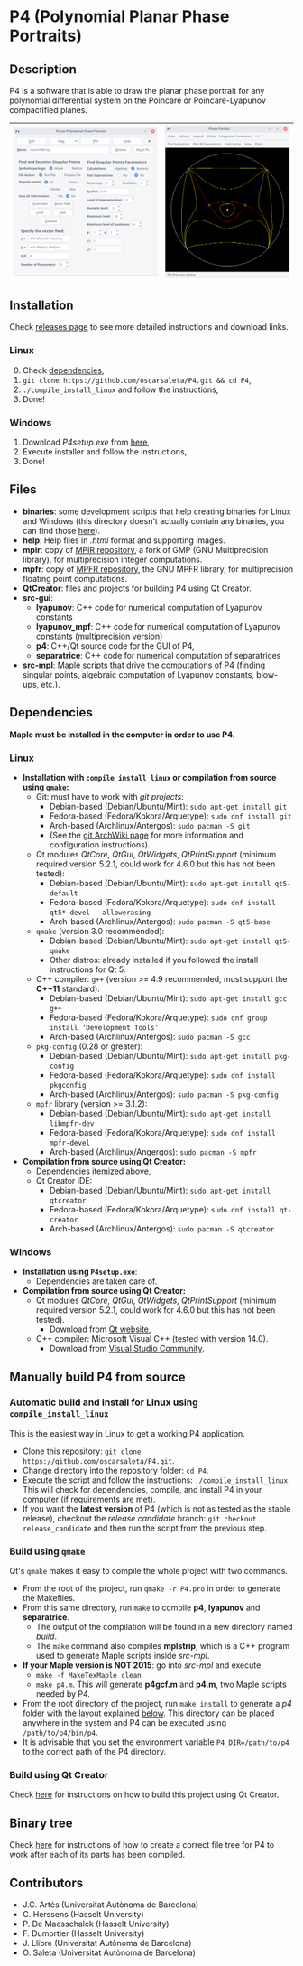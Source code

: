 <!--
    This file is part of P4 

    Copyright (C) 1996-2016  J.C. Artés, C. Herssens, P. De Maesschalck, 
                             F. Dumortier, J. Llibre, O. Saleta 

    P4 is free software: you can redistribute it and/or modify 
    it under the terms of the GNU Lesser General Public License as published 
    by the Free Software Foundation, either version 3 of the License, or 
    (at your option) any later version. 

    This program is distributed in the hope that it will be useful, 
    but WITHOUT ANY WARRANTY; without even the implied warranty of 
    MERCHANTABILITY or FITNESS FOR A PARTICULAR PURPOSE.  See the 
    GNU Lesser General Public License for more details. 

    You should have received a copy of the GNU Lesser General Public License 
    along with this program.  If not, see <http://www.gnu.org/licenses/>. 
-->

# P4 (Polynomial Planar Phase Portraits)

## Description

P4 is a software that is able to draw the planar phase portrait for any polynomial differential system on the Poincaré or Poincaré-Lyapunov compactified planes.

![Main window](help/screenshots/p4_main_window.png)|![Plot window](help/screenshots/p4_plot_poincare.png)
:-------------------------------------------------:|:---------------------------------------------------:

## Installation

Check <a href="https://github.com/oscarsaleta/P4/releases/latest">releases page</a> to see more detailed instructions and download links.

### Linux

0. Check <a href="#dependencies">dependencies</a>,
1. `git clone https://github.com/oscarsaleta/P4.git && cd P4`,
2. `./compile_install_linux` and follow the instructions,
3. Done!

### Windows

1. Download *P4setup.exe* from <a href="https://github.com/oscarsaleta/P4/releases/latest">here</a>,
2. Execute installer and follow the instructions,
3. Done!

## Files

* **binaries**: some development scripts that help creating binaries for Linux and Windows (this directory doesn't actually contain any binaries, you can find those <a href="https://github.com/oscarsaleta/P4/releases/latest">here</a>).
* **help**: Help files in *.html* format and supporting images.
* **mpir**: copy of <a href="https://github.com/wbhart/mpir">MPIR repository</a>, a fork of GMP (GNU Multiprecision library), for multiprecision integer computations.
* **mpfr**: copy of <a href="https://github.com/BrianGladman/mpfr">MPFR repository</a>, the GNU MPFR library, for multiprecision floating point computations.
* **QtCreator**: files and projects for building P4 using Qt Creator.
* **src-gui**:
    * **lyapunov**: C++ code for numerical computation of Lyapunov constants
    * **lyapunov_mpf**: C++ code for numerical computation of Lyapunov constants (multiprecision version)
    * **p4**: C++/Qt source code for the GUI of P4,
    * **separatrice**: C++ code for numerical computation of separatrices
* **src-mpl**: Maple scripts that drive the computations of P4 (finding singular points, algebraic computation of Lyapunov constants, blow-ups, etc.).

## Dependencies

**Maple must be installed in the computer in order to use P4.**

### Linux

* **Installation with `compile_install_linux` or compilation from source using `qmake`:**
    - Git: must have to work with *git projects*:
        + Debian-based (Debian/Ubuntu/Mint): `sudo apt-get install git`
        + Fedora-based (Fedora/Kokora/Arquetype): `sudo dnf install git`
        + Arch-based (Archlinux/Antergos): `sudo pacman -S git`
        + (See the <a href="https://wiki.archlinux.org/index.php/git">git ArchWiki page</a> for more information and configuration instructions).
	- Qt modules *QtCore*, *QtGui*, *QtWidgets*, *QtPrintSupport* (minimum required version 5.2.1, could work for 4.6.0 but this has not been tested):
        + Debian-based (Debian/Ubuntu/Mint): `sudo apt-get install qt5-default`
        + Fedora-based (Fedora/Kokora/Arquetype): `sudo dnf install qt5*-devel --allowerasing`
        + Arch-based (Archlinux/Antergos): `sudo pacman -S qt5-base`
	- `qmake` (version 3.0 recommended):
        + Debian-based (Debian/Ubuntu/Mint): `sudo apt-get install qt5-qmake`
        + Other distros: already installed if you followed the install instructions for Qt 5.
	- C++ compiler: `g++` (version >= 4.9 recommended, must support the **C++11** standard):
        + Debian-based (Debian/Ubuntu/Mint): `sudo apt-get install gcc g++`
        + Fedora-based (Fedora/Kokora/Arquetype): `sudo dnf group install 'Development Tools'`
        + Arch-based (Archlinux/Antergos): `sudo pacman -S gcc`
    - `pkg-config` (0.28 or greater):
        + Debian-based (Debian/Ubuntu/Mint): `sudo apt-get install pkg-config`
        + Fedora-based (Fedora/Kokora/Arquetype): `sudo dnf install pkgconfig`
        + Arch-based (Archlinux/Antergos): `sudo pacman -S pkg-config`
    - `mpfr` library (version >= 3.1.2):
        + Debian-based (Debian/Ubuntu/Mint): `sudo apt-get install libmpfr-dev`
        + Fedora-based (Fedora/Kokora/Arquetype): `sudo dnf install mpfr-devel`
        + Arch-based (Archlinux/Angergos): `sudo pacman -S mpfr`
* **Compilation from source using Qt Creator:**
    - Dependencies itemized above,
	- Qt Creator IDE:
        + Debian-based (Debian/Ubuntu/Mint): `sudo apt-get install qtcreator`
        + Fedora-based (Fedora/Kokora/Arquetype): `sudo dnf install qt-creator`
        + Arch-based (Archlinux/Antergos): `sudo pacman -S qtcreator`

### Windows

* **Installation using `P4setup.exe`**:
	- Dependencies are taken care of.
* **Compilation from source using Qt Creator:**
	- Qt modules *QtCore*, *QtGui*, *QtWidgets*, *QtPrintSupport* (minimum required version 5.2.1, could work for 4.6.0 but this has not been tested).
        + Download from <a href="https://www.qt.io/">Qt website</a>,
	- C++ compiler: Microsoft Visual C++ (tested with version 14.0).
        + Download from <a href="https://www.visualstudio.com/vs/cplusplus/#downloadvs">Visual Studio Community</a>.

## Manually build P4 from source

### Automatic build and install for Linux using `compile_install_linux`

This is the easiest way in Linux to get a working P4 application.

* Clone this repository: `git clone https://github.com/oscarsaleta/P4.git`.
* Change directory into the repository folder: `cd P4`.
* Execute the script and follow the instructions: `./compile_install_linux`. This will check for dependencies, compile, and install P4 in your computer (if requirements are met).
* If you want the **latest version** of P4 (which is not as tested as the stable release), checkout the _release candidate_ branch: `git checkout release_candidate` and then run the script from the previous step.

### Build using `qmake`

Qt's `qmake` makes it easy to compile the whole project with two commands.

* From the root of the project, run `qmake -r P4.pro` in order to generate the Makefiles.
* From this same directory, run `make` to compile **p4**, **lyapunov** and **separatrice**.
    - The output of the compilation will be found in a new directory named *build*.
    - The `make` command also compiles **mplstrip**, which is a C++ program used to generate Maple scripts inside *src-mpl*.
* **If your Maple version is NOT 2015**: go into *src-mpl* and execute:
    - `make -f MakeTexMaple clean`
    - `make p4.m`. 
    This will generate **p4gcf.m** and **p4.m**, two Maple scripts needed by P4.
* From the root directory of the project, run `make install` to generate a *p4* folder with the layout explained <a href="#binary-tree">below</a>. This directory can be placed anywhere in the system and P4 can be executed using `/path/to/p4/bin/p4`.
* It is advisable that you set the environment variable `P4_DIR=/path/to/p4` to the correct path of the P4 directory.

### Build using Qt Creator

Check <a href="QtCreator/README.md">here</a> for instructions on how to build this project using Qt Creator.

## Binary tree

Check <a href="QtCreator/README.md">here</a> for instructions of how to create a correct file tree for P4 to work after each of its parts has been compiled.

## Contributors

- J.C. Artés (Universitat Autònoma de Barcelona)
- C. Herssens (Hasselt University)
- P. De Maesschalck (Hasselt University)
- F. Dumortier (Hasselt University)
- J. Llibre (Universitat Autònoma de Barcelona)
- O. Saleta (Universitat Autònoma de Barcelona)
